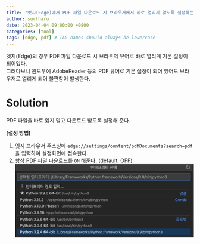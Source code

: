```yaml
---
title: "엣지(Edge)에서 PDF 파일 다운로드 시 브라우저에서 바로 열리지 않도록 설정하는 방법"
author: surfharu
date: 2023-04-04 09:00:00 +0800
categories: [tool]
tags: [edge, pdf] # TAG names should always be lowercase
---
```


엣지(Edge)의 경우 PDF 파일 다운로드 시 브라우저 뷰어로 바로 열리게 기본 설정이 되어있다.  
그러다보니 윈도우에 AdobeReader 등의 PDF 뷰어로 기본 설정이 되어 있어도 브라우저로 열리게 되어 불편함이 발생한다.

# Solution
PDF 파일을 바로 읽지 말고 다운로드 받도록 설정해 준다.  

**[설정 방법]**
1. 엣지 브라우저 주소창에 `edge://settings/content/pdfDocuments?search=pdf` 을 입력하여 설정화면에 접속한다.   
2. 항상 PDF 파일 다운로드를 `ON` 해준다. (default: OFF)
![](/assets/images/python-0-1.png)